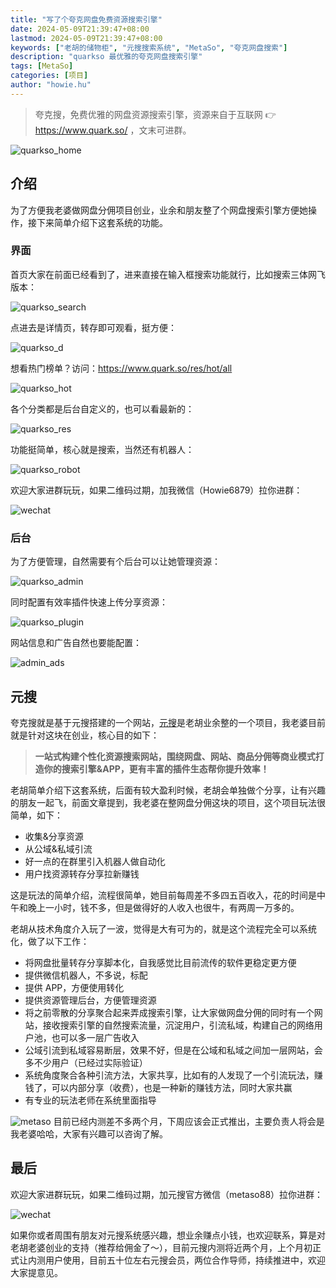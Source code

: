 ```yaml
---
title: "写了个夸克网盘免费资源搜索引擎"
date: 2024-05-09T21:39:47+08:00
lastmod: 2024-05-09T21:39:47+08:00
keywords: ["老胡的储物柜", "元搜搜索系统", "MetaSo", "夸克网盘搜索"]
description: "quarkso 最优雅的夸克网盘搜索引擎"
tags: [MetaSo]
categories: [项目]
author: "howie.hu"
---
```


> 夸克搜，免费优雅的网盘资源搜索引擎，资源来自于互联网 👉 https://www.quark.so/ ，文末可进群。

![quarkso_home](https://images-1252557999.file.myqcloud.com/uPic/UEhVvU.png)

## 介绍

为了方便我老婆做网盘分佣项目创业，业余和朋友整了个网盘搜索引擎方便她操作，接下来简单介绍下这套系统的功能。

### 界面

首页大家在前面已经看到了，进来直接在输入框搜索功能就行，比如搜索三体网飞版本：

![quarkso_search](https://images-1252557999.file.myqcloud.com/uPic/10SIk7.png)

点进去是详情页，转存即可观看，挺方便：

![quarkso_d](https://images-1252557999.file.myqcloud.com/uPic/UOezWC.png)

想看热门榜单？访问：https://www.quark.so/res/hot/all

![quarkso_hot](https://images-1252557999.file.myqcloud.com/uPic/WaCdJr.png)

各个分类都是后台自定义的，也可以看最新的：

![quarkso_res](https://images-1252557999.file.myqcloud.com/uPic/2YjaVY.png)


功能挺简单，核心就是搜索，当然还有机器人：

![quarkso_robot](https://images-1252557999.file.myqcloud.com/uPic/0y7CSm.png)

欢迎大家进群玩玩，如果二维码过期，加我微信（Howie6879）拉你进群：

![wechat](https://images-1252557999.file.myqcloud.com/uPic/83HkJ5.png)

### 后台

为了方便管理，自然需要有个后台可以让她管理资源：

![quarkso_admin](https://images-1252557999.file.myqcloud.com/uPic/fzeqUz.png)

同时配置有效率插件快速上传分享资源：

![quarkso_plugin](https://images-1252557999.file.myqcloud.com/uPic/p2yPjc.png)

网站信息和广告自然也要能配置：

![admin_ads](https://images-1252557999.file.myqcloud.com/uPic/DJQu1S.png)

## 元搜

夸克搜就是基于元搜搭建的一个网站，[元搜](https://metaso.site/)是老胡业余整的一个项目，我老婆目前就是针对这块在创业，核心目的如下：

> **一站式构建个性化资源搜索网站，围绕网盘、网站、商品分佣等商业模式打造你的搜索引擎&APP，更有丰富的插件生态帮你提升效率！**

老胡简单介绍下这套系统，后面有较大盈利时候，老胡会单独做个分享，让有兴趣的朋友一起飞，前面文章提到，我老婆在整网盘分佣这块的项目，这个项目玩法很简单，如下：

- 收集&分享资源
- 从公域&私域引流
- 好一点的在群里引入机器人做自动化
- 用户找资源转存分享拉新赚钱

这是玩法的简单介绍，流程很简单，她目前每周差不多四五百收入，花的时间是中午和晚上一小时，钱不多，但是做得好的人收入也很牛，有两周一万多的。

老胡从技术角度介入玩了一波，觉得是大有可为的，就是这个流程完全可以系统化，做了以下工作：

- 将网盘批量转存分享脚本化，自我感觉比目前流传的软件更稳定更方便
- 提供微信机器人，不多说，标配
- 提供 APP，方便使用转化
- 提供资源管理后台，方便管理资源
- 将之前零散的分享聚合起来弄成搜索引擎，让大家做网盘分佣的同时有一个网站，接收搜索引擎的自然搜索流量，沉淀用户，引流私域，构建自己的网络用户池，也可以多一层广告收入
- 公域引流到私域容易断层，效果不好，但是在公域和私域之间加一层网站，会多不少用户（已经过实际验证）
- 系统角度聚合各种引流方法，大家共享，比如有的人发现了一个引流玩法，赚钱了，可以内部分享（收费），也是一种新的赚钱方法，同时大家共赢
- 有专业的玩法老师在系统里面指导

![metaso](https://images-1252557999.file.myqcloud.com/uPic/RiB3mp.png)
目前已经内测差不多两个月，下周应该会正式推出，主要负责人将会是我老婆哈哈，大家有兴趣可以咨询了解。

## 最后

欢迎大家进群玩玩，如果二维码过期，加元搜官方微信（metaso88）拉你进群：

![wechat](https://images-1252557999.file.myqcloud.com/uPic/83HkJ5.png)

如果你或者周围有朋友对元搜系统感兴趣，想业余赚点小钱，也欢迎联系，算是对老胡老婆创业的支持（推荐给佣金了～），目前元搜内测将近两个月，上个月初正式让内测用户使用，目前五十位左右元搜会员，两位合作导师，持续推进中，欢迎大家提意见。
